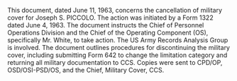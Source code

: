 This document, dated June 11, 1963, concerns the cancellation of military cover for Joseph S. PICCOLO. The action was initiated by a Form 1322 dated June 4, 1963. The document instructs the Chief of Personnel Operations Division and the Chief of the Operating Component (OS), specifically Mr. White, to take action. The US Army Records Analysis Group is involved. The document outlines procedures for discontinuing the military cover, including submitting Form 642 to change the limitation category and returning all military documentation to CCS. Copies were sent to CPD/OP, OSD/OSI-PSD/OS, and the Chief, Military Cover, CCS.
